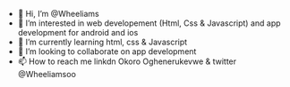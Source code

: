 - 👋 Hi, I’m @Wheeliams
- 👀 I’m interested in web developement (Html, Css & Javascript) and app development for android and ios
- 🌱 I’m currently learning html, css & Javascript
- 💞️ I’m looking to collaborate on app development
- 📫 How to reach me linkdn Okoro Oghenerukevwe & twitter @Wheeliamsoo

<!---
Wheeliams/Wheeliams is a ✨ special ✨ repository because its `README.md` (this file) appears on your GitHub profile.
You can click the Preview link to take a look at your changes.
--->
